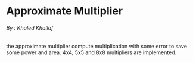 # Approximate Multiplier
###### By : Khaled Khallaf
the approximate multiplier compute multiplication with some error to save some power and area. 4x4, 5x5 and 8x8 multipliers are implemented.

